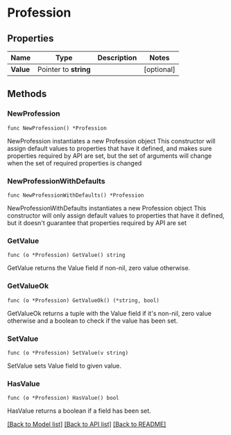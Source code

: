 # Profession

## Properties

Name | Type | Description | Notes
------------ | ------------- | ------------- | -------------
**Value** | Pointer to **string** |  | [optional] 

## Methods

### NewProfession

`func NewProfession() *Profession`

NewProfession instantiates a new Profession object
This constructor will assign default values to properties that have it defined,
and makes sure properties required by API are set, but the set of arguments
will change when the set of required properties is changed

### NewProfessionWithDefaults

`func NewProfessionWithDefaults() *Profession`

NewProfessionWithDefaults instantiates a new Profession object
This constructor will only assign default values to properties that have it defined,
but it doesn't guarantee that properties required by API are set

### GetValue

`func (o *Profession) GetValue() string`

GetValue returns the Value field if non-nil, zero value otherwise.

### GetValueOk

`func (o *Profession) GetValueOk() (*string, bool)`

GetValueOk returns a tuple with the Value field if it's non-nil, zero value otherwise
and a boolean to check if the value has been set.

### SetValue

`func (o *Profession) SetValue(v string)`

SetValue sets Value field to given value.

### HasValue

`func (o *Profession) HasValue() bool`

HasValue returns a boolean if a field has been set.


[[Back to Model list]](../README.md#documentation-for-models) [[Back to API list]](../README.md#documentation-for-api-endpoints) [[Back to README]](../README.md)


